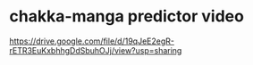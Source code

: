 # chakka-manga predictor video
https://drive.google.com/file/d/19qJeE2egR-rETR3EuKxbhhgDdSbuhOJj/view?usp=sharing
